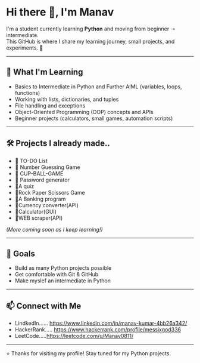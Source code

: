 # Hi there 👋, I'm Manav

I'm a student currently learning **Python** and moving from beginner ➝ intermediate.  
This GitHub is where I share my learning journey, small projects, and experiments. 🚀  

---

## 📖 What I'm Learning
- Basics to Intermediate in Python and Further AIML (variables, loops, functions)
- Working with lists, dictionaries, and tuples
- File handling and exceptions
- Object-Oriented Programming (OOP) concepts and APIs
- Beginner projects (calculators, small games, automation scripts)

---

## 🛠️ Projects I already made..
- 🔹 TO-DO List 
- 🔹 Number Guessing Game  
- 🔹 CUP-BALL-GAME  
- 🔹 Password generator
- 🔹A quiz
- 🔹Rock Paper Scissors Game
- 🔹A Banking program
- 🔹Currency converter(API)
- 🔹Calculator(GUI)
- 🔹WEB scraper(API)

*(More coming soon as I keep learning!)*  

---

## 🌱 Goals
- Build as many Python projects possible
- Get comfortable with Git & GitHub  
- Make myslef an intermediate in Python  

---

## 📫 Connect with Me
- LindkedIn...... https://www.linkedin.com/in/manav-kumar-4bb26a342/
- HackerRank..... https://www.hackerrank.com/profile/messixgod336
- LeetCode.....https://leetcode.com/u/Manav0811/

 

---
⭐️ Thanks for visiting my profile! Stay tuned for my Python projects.
